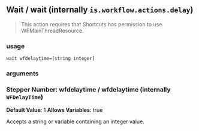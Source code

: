 
## Wait / wait (internally `is.workflow.actions.delay`)


> This action requires that Shortcuts has permission to use WFMainThreadResource.

### usage
`wait wfdelaytime=[string integer]`

### arguments
### Stepper Number: wfdelaytime / wfdelaytime (internally `WFDelayTime`)
**Default Value**: 1
**Allows Variables**: true


Accepts a string 
or variable
containing an integer value.
